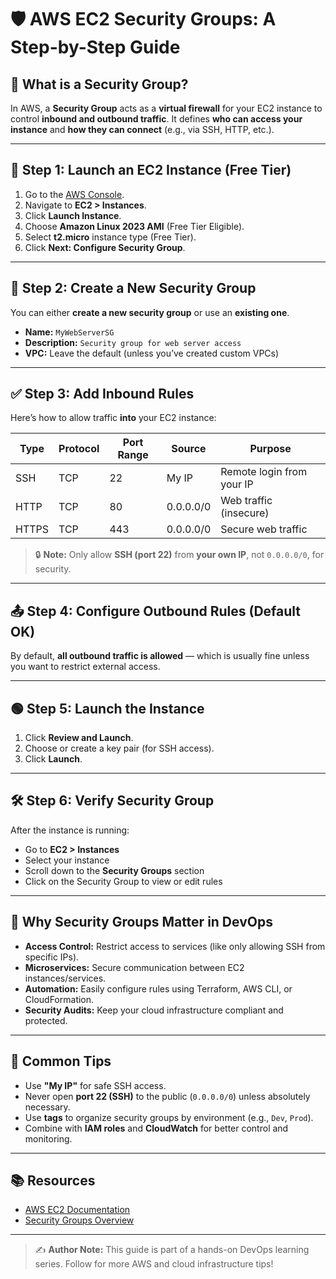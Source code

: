 # 🛡️ AWS EC2 Security Groups: A Step-by-Step Guide

## 📌 What is a Security Group?

In AWS, a **Security Group** acts as a **virtual firewall** for your EC2 instance to control **inbound and outbound traffic**. It defines **who can access your instance** and **how they can connect** (e.g., via SSH, HTTP, etc.).

---

## 🚀 Step 1: Launch an EC2 Instance (Free Tier)

1. Go to the [AWS Console](https://console.aws.amazon.com).
2. Navigate to **EC2 > Instances**.
3. Click **Launch Instance**.
4. Choose **Amazon Linux 2023 AMI** (Free Tier Eligible).
5. Select **t2.micro** instance type (Free Tier).
6. Click **Next: Configure Security Group**.

---

## 🔐 Step 2: Create a New Security Group

You can either **create a new security group** or use an **existing one**.

- **Name:** `MyWebServerSG`
- **Description:** `Security group for web server access`
- **VPC:** Leave the default (unless you’ve created custom VPCs)

---

## ✅ Step 3: Add Inbound Rules

Here’s how to allow traffic **into** your EC2 instance:

| Type     | Protocol | Port Range | Source        | Purpose                    |
|----------|----------|------------|---------------|----------------------------|
| SSH      | TCP      | 22         | My IP         | Remote login from your IP  |
| HTTP     | TCP      | 80         | 0.0.0.0/0     | Web traffic (insecure)     |
| HTTPS    | TCP      | 443        | 0.0.0.0/0     | Secure web traffic         |

> 🔒 **Note:** Only allow **SSH (port 22)** from **your own IP**, not `0.0.0.0/0`, for security.

---

## 📤 Step 4: Configure Outbound Rules (Default OK)

By default, **all outbound traffic is allowed** — which is usually fine unless you want to restrict external access.

---

## 🟢 Step 5: Launch the Instance

1. Click **Review and Launch**.
2. Choose or create a key pair (for SSH access).
3. Click **Launch**.

---

## 🛠️ Step 6: Verify Security Group

After the instance is running:

- Go to **EC2 > Instances**
- Select your instance
- Scroll down to the **Security Groups** section
- Click on the Security Group to view or edit rules

---

## 🧠 Why Security Groups Matter in DevOps

- **Access Control:** Restrict access to services (like only allowing SSH from specific IPs).
- **Microservices:** Secure communication between EC2 instances/services.
- **Automation:** Easily configure rules using Terraform, AWS CLI, or CloudFormation.
- **Security Audits:** Keep your cloud infrastructure compliant and protected.

---

## 🔄 Common Tips

- Use **"My IP"** for safe SSH access.
- Never open **port 22 (SSH)** to the public (`0.0.0.0/0`) unless absolutely necessary.
- Use **tags** to organize security groups by environment (e.g., `Dev`, `Prod`).
- Combine with **IAM roles** and **CloudWatch** for better control and monitoring.

---

## 📚 Resources

- [AWS EC2 Documentation](https://docs.aws.amazon.com/ec2/)
- [Security Groups Overview](https://docs.aws.amazon.com/vpc/latest/userguide/VPC_SecurityGroups.html)

---

> ✍️ **Author Note:** This guide is part of a hands-on DevOps learning series. Follow for more AWS and cloud infrastructure tips!
